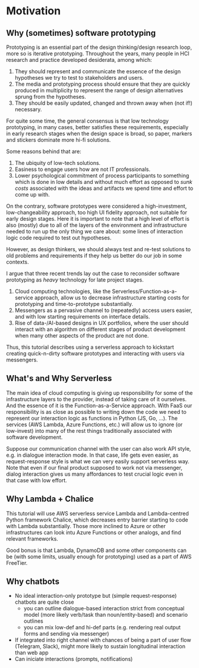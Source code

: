 # Motivation

## Why (sometimes) software prototyping

Prototyping is an essential part of the design thinking/design research loop, more so is iterative prototyping. Throughout the years, many people in HCI research and practice developed desiderata, among which:

1. They should represent and communicate the essence of the design hypotheses we try to test to stakeholders and users.
2. The media and prototyping process should ensure that they are quickly produced in multiplicity to represent the range of design alternatives sprung from the hypotheses.
3. They should be easily updated, changed and thrown away when (not if!) necessary.

For quite some time, the general consensus is that low technology prototyping, in many cases, better satisfies these requirements, especially in early research stages when the design space is broad, so paper, markers and stickers dominate more hi-fi solutions.

Some reasons behind that are:

1. The ubiquity of low-tech solutions.
2. Easiness to engage users how are not IT professionals.
3. Lower psychological commitment of process participants to something which is done in low details and without much effort as opposed to _sunk costs_ associated with the ideas and artifacts we spend time and effort to come up with.

On the contrary, software prototypes were considered a high-investment, low-changeability approach, too high UI fidelity approach, not suitable for early design stages. Here it is important to note that a high level of effort is also (mostly) due to all of the layers of the environment and infrastructure needed to run up the only thing we care about: some lines of interaction logic code required to test out hypotheses.

However, as design thinkers, we should always test and re-test solutions to old problems and requirements if they help us better do our job in some contexts.

I argue that three recent trends lay out the case to reconsider software prototyping as _heavy_ technology for late project stages.

1. Cloud computing technologies, like the Serverless/Function-as-a-service approach, allow us to decrease infrastructure starting costs for prototyping and time-to-prototype substantially.
2. Messengers as a pervasive channel to (repeatedly) access users easier, and with low starting requirements on interface details.
3. Rise of data-/AI-based designs in UX portfolios, where the user should interact with an algorithm on different stages of product development when many other aspects of the product are not done.

Thus, this tutorial describes using a serverless approach to kickstart creating quick-n-dirty software prototypes and interacting with users via messengers.

## What's and Why Serverless

The main idea of cloud computing is giving up responsibility for some of the infrastructure layers to the provider, instead of taking care of it ourselves. And the essence of it is the Function-as-a-Service approach. With FaaS our responsibility is as close as possible to writing down the code we need to represent our interaction logic as functions in Python (JS, Go, ...). The services (AWS Lambda, Azure Functions, etc.) will allow us to ignore (or low-invest) into many of the rest things traditionally associated with software development.

Suppose our communication channel with the user can also work API style, e.g. in dialogue interaction mode. In that case, life gets even easier, as request-response style is what we can very easily support serverless way. Note that even if our final product supposed to work not via messenger, dialog interaction gives us many affordances to test crucial logic even in that case with low effort.

## Why Lambda + Chalice

This tutorial will use AWS serverless service Lambda and Lambda-centred Python framework Chalice, which decreases entry barrier starting to code with Lambda substantially. Those more inclined to Azure or other infrastructures can look intu Azure Functions or other analogs, and find relevant frameworks.

Good bonus is that Lambda, DynamoDB and some other components can be (with some limits, usually enough for prototyping) used as a part of AWS FreeTier.

## Why chatbots

- No ideal interaction-only prototype but (simple request-response) chatbots are quite close
    - you can outline dialogue-based interaction strict from conceptual model (more likely verb/task than noun/entity-based) and scenario outlines
    - you can mix low-def and hi-def parts (e.g. rendering real output forms and sending via messenger)
- If integrated into right channel with chances of being a part of user flow (Telegram, Slack), might more likely to sustain longitudinal interaction than web app
- Can iniciate interactions (prompts, notifications)
